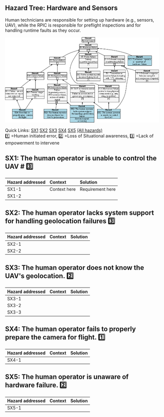 ## Hazard Tree: Hardware and Sensors

Human technicians are responsible for setting up hardware (e.g., sensors, UAV), while the RPIC is responsible 
for preflight inspections and for handling runtime faults as they occur. 

[![](figures/sensors.png)](#)

Quick Links: [SX1](#SX1) [SX2](#SX2) [SX3](#SX3) [SX4](#SX4) [SX5](#SX5) [(All hazards)](../README.md)<br>
:one: =Human initiated error, :two: =Loss of Situational awareness, :three: =Lack of empowerment to intervene

## <a name="SX1">SX1: The human operator is unable to control the UAV</a> # :three:


| Hazard addressed | Context | Solution |
|:--|:--|:--|
|SX1-1|Context here|Requirement here|
|SX1-2|


## <a name="SX2">SX2: The human operator lacks system support for handling geolocation failures</a> :three:

| Hazard addressed | Context | Solution |
|:--|:--|:--|
|SX2-1|
|SX2-2|

## <a name="SX3">SX3: The human operator does not know the UAV's geolocation.</a> :two:

| Hazard addressed | Context |Solution |
|:--|:--|:--|
|SX3-1|
|SX3-2|
|SX3-3|

## <a name="SX4">SX4: The human operator fails to properly prepare the camera for flight.</a> :one:


| Hazard addressed | Context | Solution |
|:--|:--|:--|
|SX4-1|

## <a name="SX5">SX5: The human operator is unaware of hardware failure.</a> :two:

| Hazard addressed | Context | Solution |
|:--|:--|:--|
|SX5-1|
